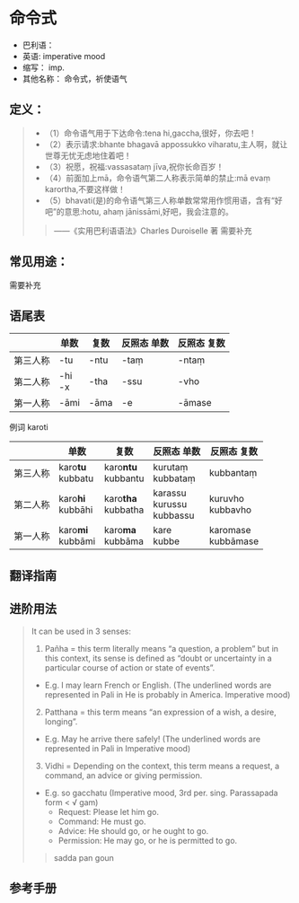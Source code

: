# 命令式

* 巴利语： 
* 英语: imperative mood
* 缩写： imp.
* 其他名称： 命令式，祈使语气

## 定义：
>- （1）命令语气用于下达命令:tena hi,gaccha,很好，你去吧！
>- （2）表示请求:bhante bhagavā appossukko viharatu,主人啊，就让世尊无忧无虑地住着吧！
>- （3）祝愿，祝福:vassasataṃ jīva,祝你长命百岁！
>- （4）前面加上mā，命令语气第二人称表示简单的禁止:mā evaṃ karortha,不要这样做！
>- （5）bhavati(是)的命令语气第三人称单数常常用作惯用语，含有“好吧”的意思:hotu, ahaṃ jānissāmi,好吧，我会注意的。
>>——《实用巴利语语法》Charles Duroiselle 著
需要补充

## 常见用途：

需要补充

## 语尾表

||单数|复数|反照态 单数|反照态 复数|
| -- | -- | -- | -- | -- |
|第三人称|-tu|-ntu|-taṃ|-ntaṃ|
|第二人称|-hi<br>-x|-tha|-ssu|-vho|
|第一人称|-āmi|-āma|-e|-āmase|


例词 karoti

||单数|复数|反照态 单数|反照态 复数|
| -- | -- | -- | -- |  -- |
|第三人称|karo**tu**<br>kubbatu|karo**ntu**<br>kubbantu|kurutaṃ<br>kubbataṃ|kubbantaṃ|
|第二人称|karo**hi**<br>kubbāhi|karo**tha**<br>kubbatha|karassu<br>kurussu<br>kubbassu|kuruvho<br>kubbavho|
|第一人称|karo**mi**<br>kubbāmi|karo**ma**<br>kubbāma|kare<br>kubbe|karomase<br>kubbāmase|


## 翻译指南




## 进阶用法

>It can be used in 3 senses:
>1. Pañha = this term literally means “a question, a problem” but in this context, its sense is defined as “doubt or uncertainty in a particular course of action or state of events”.
>- E.g. I may learn French or English. (The underlined words are represented in Pali in He is probably in America. Imperative mood)
>2. Patthana = this term means “an expression of a wish, a desire, longing”.
>- E.g. May he arrive there safely! (The underlined words are represented in Pali in Imperative mood)
>3. Vidhi = Depending on the context, this term means a request, a command, an advice or giving permission.
>- E.g. so gacchatu (Imperative mood, 3rd per. sing. Parassapada form < √ gam)
>	- Request: Please let him go.
>	- Command: He must go.
>	- Advice: He should go, or he ought to go.
>	- Permission: He may go, or he is permitted to go.
>>sadda pan goun

## 参考手册

